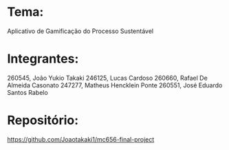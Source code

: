 # Tema: 
Aplicativo de Gamificação do Processo Sustentável
# Integrantes:
260545, João Yukio Takaki
246125, Lucas Cardoso
260660, Rafael De Almeida Casonato
247277, Matheus Hencklein Ponte
260551, José Eduardo Santos Rabelo
# Repositório: 
https://github.com/Joaotakaki1/mc656-final-project

